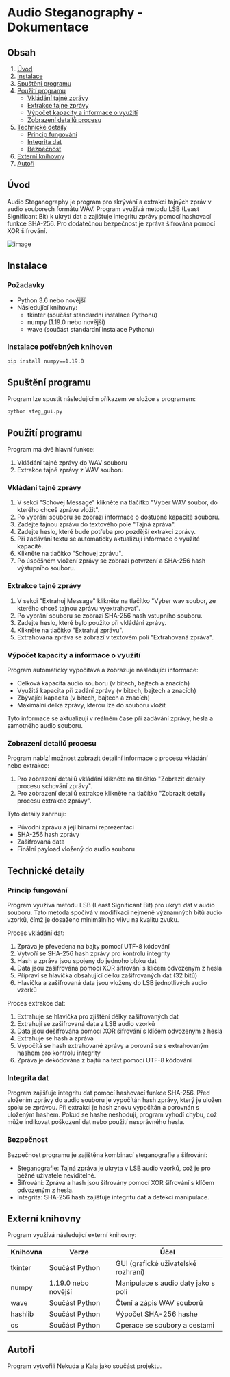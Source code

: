 # Audio Steganography - Dokumentace

## Obsah
1. [Úvod](#úvod)
2. [Instalace](#instalace)
3. [Spuštění programu](#spuštění-programu)
4. [Použití programu](#použití-programu)
   - [Vkládání tajné zprávy](#vkládání-tajné-zprávy)
   - [Extrakce tajné zprávy](#extrakce-tajné-zprávy)
   - [Výpočet kapacity a informace o využití](#výpočet-kapacity-a-informace-o-využití)
   - [Zobrazení detailů procesu](#zobrazení-detailů-procesu)
5. [Technické detaily](#technické-detaily)
   - [Princip fungování](#princip-fungování)
   - [Integrita dat](#integrita-dat)
   - [Bezpečnost](#bezpečnost)
6. [Externí knihovny](#externí-knihovny)
7. [Autoři](#autoři)

## Úvod

Audio Steganography je program pro skrývání a extrakci tajných zpráv v audio souborech formátu WAV. Program využívá metodu LSB (Least Significant Bit) k ukrytí dat a zajišťuje integritu zprávy pomocí hashovací funkce SHA-256. Pro dodatečnou bezpečnost je zpráva šifrována pomocí XOR šifrování.

![image](https://github.com/user-attachments/assets/80100712-cbcd-47af-a6ff-1a43e60ecc38)


## Instalace

### Požadavky
- Python 3.6 nebo novější
- Následující knihovny:
  - tkinter (součást standardní instalace Pythonu)
  - numpy (1.19.0 nebo novější)
  - wave (součást standardní instalace Pythonu)

### Instalace potřebných knihoven

```bash
pip install numpy==1.19.0
```

## Spuštění programu

Program lze spustit následujícím příkazem ve složce s programem:

```bash
python steg_gui.py
```

## Použití programu

Program má dvě hlavní funkce:
1. Vkládání tajné zprávy do WAV souboru
2. Extrakce tajné zprávy z WAV souboru

### Vkládání tajné zprávy

1. V sekci "Schovej Message" klikněte na tlačítko "Vyber WAV soubor, do kterého chceš zprávu vložit".
2. Po vybrání souboru se zobrazí informace o dostupné kapacitě souboru.
3. Zadejte tajnou zprávu do textového pole "Tajná zpráva".
4. Zadejte heslo, které bude potřeba pro pozdější extrakci zprávy.
5. Při zadávání textu se automaticky aktualizují informace o využité kapacitě.
6. Klikněte na tlačítko "Schovej zprávu".
7. Po úspěšném vložení zprávy se zobrazí potvrzení a SHA-256 hash výstupního souboru.

### Extrakce tajné zprávy

1. V sekci "Extrahuj Message" klikněte na tlačítko "Vyber wav soubor, ze kterého chceš tajnou zprávu vyextrahovat".
2. Po vybrání souboru se zobrazí SHA-256 hash vstupního souboru.
3. Zadejte heslo, které bylo použito při vkládání zprávy.
4. Klikněte na tlačítko "Extrahuj zprávu".
5. Extrahovaná zpráva se zobrazí v textovém poli "Extrahovaná zpráva".

### Výpočet kapacity a informace o využití

Program automaticky vypočítává a zobrazuje následující informace:
- Celková kapacita audio souboru (v bitech, bajtech a znacích)
- Využitá kapacita při zadání zprávy (v bitech, bajtech a znacích)
- Zbývající kapacita (v bitech, bajtech a znacích)
- Maximální délka zprávy, kterou lze do souboru vložit

Tyto informace se aktualizují v reálném čase při zadávání zprávy, hesla a samotného audio souboru.

### Zobrazení detailů procesu

Program nabízí možnost zobrazit detailní informace o procesu vkládání nebo extrakce:

1. Pro zobrazení detailů vkládání klikněte na tlačítko "Zobrazit detaily procesu schování zprávy".
2. Pro zobrazení detailů extrakce klikněte na tlačítko "Zobrazit detaily procesu extrakce zprávy".

Tyto detaily zahrnují:
- Původní zprávu a její binární reprezentaci
- SHA-256 hash zprávy
- Zašifrovaná data
- Finální payload vložený do audio souboru

## Technické detaily

### Princip fungování

Program využívá metodu LSB (Least Significant Bit) pro ukrytí dat v audio souboru. Tato metoda spočívá v modifikaci nejméně významných bitů audio vzorků, čímž je dosaženo minimálního vlivu na kvalitu zvuku.

Proces vkládání dat:
1. Zpráva je převedena na bajty pomocí UTF-8 kódování
2. Vytvoří se SHA-256 hash zprávy pro kontrolu integrity
3. Hash a zpráva jsou spojeny do jednoho bloku dat
4. Data jsou zašifrována pomocí XOR šifrování s klíčem odvozeným z hesla
5. Připraví se hlavička obsahující délku zašifrovaných dat (32 bitů)
6. Hlavička a zašifrovaná data jsou vloženy do LSB jednotlivých audio vzorků

Proces extrakce dat:
1. Extrahuje se hlavička pro zjištění délky zašifrovaných dat
2. Extrahují se zašifrovaná data z LSB audio vzorků
3. Data jsou dešifrována pomocí XOR šifrování s klíčem odvozeným z hesla
4. Extrahuje se hash a zpráva
5. Vypočítá se hash extrahované zprávy a porovná se s extrahovaným hashem pro kontrolu integrity
6. Zpráva je dekódována z bajtů na text pomocí UTF-8 kódování

### Integrita dat

Program zajišťuje integritu dat pomocí hashovací funkce SHA-256. Před vložením zprávy do audio souboru je vypočítán hash zprávy, který je uložen spolu se zprávou. Při extrakci je hash znovu vypočítán a porovnán s uloženým hashem. Pokud se hashe neshodují, program vyhodí chybu, což může indikovat poškození dat nebo použití nesprávného hesla.

### Bezpečnost

Bezpečnost programu je zajištěna kombinací steganografie a šifrování:
- Steganografie: Tajná zpráva je ukryta v LSB audio vzorků, což je pro běžné uživatele neviditelné.
- Šifrování: Zpráva a hash jsou šifrovány pomocí XOR šifrování s klíčem odvozeným z hesla.
- Integrita: SHA-256 hash zajišťuje integritu dat a detekci manipulace.

## Externí knihovny

Program využívá následující externí knihovny:

| Knihovna | Verze | Účel |
|----------|-------|------|
| tkinter | Součást Python | GUI (grafické uživatelské rozhraní) |
| numpy | 1.19.0 nebo novější | Manipulace s audio daty jako s poli |
| wave | Součást Python | Čtení a zápis WAV souborů |
| hashlib | Součást Python | Výpočet SHA-256 hashe |
| os | Součást Python | Operace se soubory a cestami |

## Autoři

Program vytvořili Nekuda a Kala jako součást projektu. 
